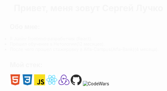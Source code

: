 <h1 align="center" style="color: #F5F5F5" >Привет, меня зовут Сергей Лучко</h1>
<section>
  <h2 align="left" style="color: #F5F5F5">Обо мне: </h2>
  <ul align="left" style="padding: 0">
    <li style="color: #F5F5F5">Я Junior frontend-разработчик (React).</li>    
    <li style="color: #F5F5F5">Прошел обучение в Нетологии(12 месяцев).</li>
    <li style="color: #F5F5F5">После чего прошел стажировку в Alfa-Campus(Alfa-Bank)(4 месяца).</li>
  </ul>
</section>

<section>
  <h2 align="left" style="color: #F5F5F5">Мой стек: </h2>
  <div>
    <img src="https://github.com/Sportsmanzao4nick/Sportsmanzao4nick/blob/main/img/html5.svg" width="35" height="35" style="max-width: 100%" alt="HTML5"/>
    <img src="https://github.com/Sportsmanzao4nick/Sportsmanzao4nick/blob/main/img/css3.svg" width="35" height="35" style="max-width: 100%" alt="CSS3"/>
    <img src="https://github.com/Sportsmanzao4nick/Sportsmanzao4nick/blob/main/img/javascript.svg" width="35" height="35" style="max-width: 100%" alt="JS"/>
    <img src="https://github.com/Sportsmanzao4nick/Sportsmanzao4nick/blob/main/img/react.svg" width="35" height="35" style="max-width: 100%" alt="React.js"/>
    <img src="https://github.com/Sportsmanzao4nick/Sportsmanzao4nick/blob/main/img/redux.svg" width="35" height="35" style="max-width: 100%" alt="Redux"/>
    <img src="https://github.com/Sportsmanzao4nick/Sportsmanzao4nick/blob/main/img/github.svg" width="35" height="35" style="max-width: 100%" alt="github"/>
    <img src="https://www.codewars.com/users/Sportsmanzao4nick/badges/micro" alt="CodeWars"/>
  </div>
</section>
